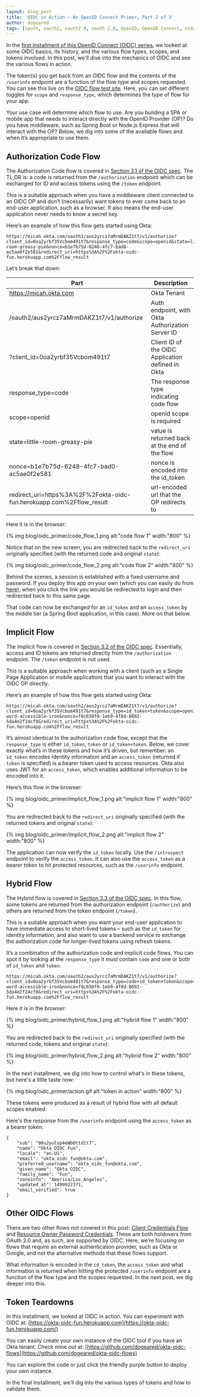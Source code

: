```yaml
---
layout: blog_post
title: 'OIDC in Action – An OpenID Connect Primer, Part 2 of 3'
author: dogeared
tags: [oauth, oauth2, oauth2.0, oauth 2.0, OpenID, OpenID Connect, oidc]
---
```


In the [first installment of this OpenID Connect (OIDC) series](https://developer.okta.com/blog/2017/07/25/oidc-primer-part-1), we looked at some OIDC basics, its history, and the various flow types, scopes, and tokens involved. In this post, we'll dive into the mechanics of OIDC and see the various flows in action.

The token(s) you get back from an OIDC flow and the contents of the `/userinfo` endpoint are a function of the flow type and scopes requested. You can see this live on the [OIDC flow test site](https://okta-oidc-fun.herokuapp.com). Here, you can set different toggles for `scope` and `response_type`, which determines the type of flow for your app.

Your use case will determine which flow to use. Are you building a SPA or mobile app that needs to interact directly with the OpenID Provider (OP)? Do you have middleware, such as Spring Boot or Node.js Express that will interact with the OP? Below, we dig into some of the available flows and when it’s appropriate to use them.

## Authorization Code Flow

The Authorization Code flow is covered in [Section 3.1 of the OIDC spec](http://openid.net/specs/openid-connect-core-1_0.html#CodeFlowAuth). The TL;DR is: a code is returned from the `/authorization` endpoint which can be exchanged for ID and access tokens using the `/token` endpoint.

This is a suitable approach when you have a middleware client connected to an OIDC OP and don’t (necessarily) want tokens to ever come back to an end-user application, such as a browser. It also means the end-user application never needs to know a secret key.

Here’s an example of how this flow gets started using Okta:

```
https://micah.okta.com/oauth2/aus2yrcz7aMrmDAKZ1t7/v1/authorize?client_id=0oa2yrbf35Vcbom491t7&response_type=code&scope=openid&state=little-room-greasy-pie&nonce=b1e7b75d-6248-4fc7-bad0-ac5ae0f2e581&redirect_uri=https%3A%2F%2Fokta-oidc-fun.herokuapp.com%2Fflow_result
```
Let’s break that down:

|Part                                                                  |Description                                       |
|----------------------------------------------------------------------|--------------------------------------------------|
| https://micah.okta.com                                               | Okta Tenant                                      |
| /oauth2/aus2yrcz7aMrmDAKZ1t7/v1/authorize                            | Auth endpoint, with Okta Authorization Server ID |
| ?client_id=0oa2yrbf35Vcbom491t7                                      | Client ID of the OIDC Application defined in Okta|
| response_type=code                                                   | The response type indicating code flow           |
| scope=openid                                                         | openid scope is required                         |
| state=little-room-greasy-pie                                         | value is returned back at the end of the flow    |
| nonce=b1e7b75d-6248-4fc7-bad0-ac5ae0f2e581                           | nonce is encoded into the id_token               |
| redirect_uri=https%3A%2F%2Fokta-oidc-fun.herokuapp.com%2Fflow_result | url-encoded url that the OP redirects to         |

Here it is in the browser:

{% img blog/oidc_primer/code_flow_1.png alt:"code flow 1" width:"800" %}

Notice that on the new screen, you are redirected back to the `redirect_uri` originally specified (with the returned code and original `state`):

{% img blog/oidc_primer/code_flow_2.png alt:"code flow 2" width:"800" %}

Behind the scenes, a session is established with a fixed username and password. If you deploy this app on your own (which you can easily do from [here]()), when you click the link you would be redirected to login and then redirected back to this same page.

That code can now be exchanged for an `id_token` and an `access_token` by the middle tier (a Spring Boot application, in this case). More on that below.


## Implicit Flow

The Implicit flow is covered in [Section 3.2 of the OIDC spec](http://openid.net/specs/openid-connect-core-1_0.html#ImplicitFlowAuth). Essentially, access and ID tokens are returned directly from the `/authorization` endpoint. The `/token` endpoint is not used.

This is a suitable approach when working with a client (such as a Single Page Application or mobile application) that you want to interact with the OIDC OP directly.

Here’s an example of how this flow gets started using Okta:

```
https://micah.okta.com/oauth2/aus2yrcz7aMrmDAKZ1t7/v1/authorize?client_id=0oa2yrbf35Vcbom491t7&response_type=id_token+token&scope=openid&state=shrill-word-accessible-iron&nonce=f8c658f0-1eb9-4f8d-8692-5da4e2f24cf0&redirect_uri=https%3A%2F%2Fokta-oidc-fun.herokuapp.com%2Fflow_result
```

It’s almost identical to the authorization code flow, except that the `response_type` is either `id_token`, `token` or `id_token+token`. Below, we cover exactly what’s in these tokens and how it’s driven, but remember: an `id_token` encodes identity information and an `access_token` (returned if `token` is specified) is a bearer token used to access resources. Okta also uses JWT for an `access_token`, which enables additional information to be encoded into it.

Here’s this flow in the browser:

{% img blog/oidc_primer/implicit_flow_1.png alt:"implicit flow 1" width:"800" %}

You are redirected back to the `redirect_uri` originally specified (with the returned tokens and original `state`):

{% img blog/oidc_primer/implicit_flow_2.png alt:"implicit flow 2" width:"800" %}

The application can now verify the `id_token` locally. Use the `/introspect` endpoint to verify the `access_token`. It can also use the `access_token` as a bearer token to hit protected resources, such as the `/userinfo` endpoint.

## Hybrid Flow

The Hybrid flow is covered in [Section 3.3 of the OIDC spec](http://openid.net/specs/openid-connect-core-1_0.html#HybridFlowAuth). In this flow, some tokens are returned from the authorization endpoint (`/authorize`) and others are returned from the token endpoint (`/token`).

This is a suitable approach when you want your end-user application to have immediate access to short-lived tokens – such as the `id_token` for identity information, and also want to use a backend service to exchange the authorization code for longer-lived tokens using refresh tokens.

It’s a combination of the authorization code and implicit code flows. You can spot it by looking at the `response_type` it *must* contain `code` and one or both of `id_token` and `token`:

```
https://micah.okta.com/oauth2/aus2yrcz7aMrmDAKZ1t7/v1/authorize?client_id=0oa2yrbf35Vcbom491t7&response_type=code+id_token+token&scope=openid&state=shrill-word-accessible-iron&nonce=f8c658f0-1eb9-4f8d-8692-5da4e2f24cf0&redirect_uri=https%3A%2F%2Fokta-oidc-fun.herokuapp.com%2Fflow_result
```

Here it is in the browser:

{% img blog/oidc_primer/hybrid_flow_1.png alt:"hybrid flow 1" width:"800" %}

You are redirected back to the `redirect_uri` originally specified (with the returned code, tokens and original `state`):

{% img blog/oidc_primer/hybrid_flow_2.png alt:"hybrid flow 2" width:"800" %}

In the next installment, we dig into how to control what's in these tokens, but here's a little taste now:

{% img blog/oidc_primer/action.gif alt:"token in action" width:"800" %}

These tokens were produced as a result of hybrid flow with all default scopes enabled.

Here's the response from the `/userinfo` endpoint using the `access_token` as a bearer token:

```
{
	"sub": "00u2yulup4eWbOttd1t7",
	"name": "Okta OIDC Fun",
	"locale": "en-US",
	"email": "okta_oidc_fun@okta.com",
	"preferred_username": "okta_oidc_fun@okta.com",
	"given_name": "Okta OIDC",
	"family_name": "Fun",
	"zoneinfo": "America/Los_Angeles",
	"updated_at": 1499922371,
	"email_verified": true
}
```

## Other OIDC Flows

There are two other flows not covered in this post: [Client Credentials Flow](https://tools.ietf.org/html/rfc6749#section-4.4) and [Resource Owner Password Credentials](https://tools.ietf.org/html/rfc6749#section-4.3). These are both holdovers from OAuth 2.0 and, as such, are supported by OIDC. Here, we’re focusing on flows that require an external authentication provider, such as Okta or Google, and not the alternative methods that these flows support.

What information is encoded in the `id_token`, the `access_token` and what information is returned when hitting the protected `/userinfo` endpoint are a function of the flow type and the scopes requested. In the next post, we dig deeper into this.

## Token Teardowns

In this installment, we looked at OIDC in action. You can experiment with OIDC at: [https://okta-oidc-fun.herokuapp.com](https://okta-oidc-fun.herokuapp.com/)

You can easily create your own instance of the OIDC tool if you have an Okta tenant. Check mine out at: [https://github.com/dogeared/okta-oidc-flows](https://github.com/dogeared/okta-oidc-flows)

You can explore the code or just click the friendly purple button to deploy your own instance.

In the final installment, we’ll dig into the various types of tokens and how to validate them.
